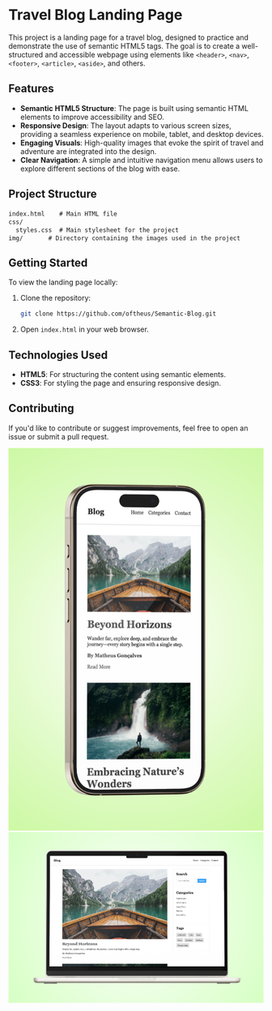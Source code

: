 # Travel Blog Landing Page

This project is a landing page for a travel blog, designed to practice and demonstrate the use of semantic HTML5 tags. The goal is to create a well-structured and accessible webpage using elements like `<header>`, `<nav>`, `<footer>`, `<article>`, `<aside>`, and others.

## Features

- **Semantic HTML5 Structure**: The page is built using semantic HTML elements to improve accessibility and SEO.
- **Responsive Design**: The layout adapts to various screen sizes, providing a seamless experience on mobile, tablet, and desktop devices.
- **Engaging Visuals**: High-quality images that evoke the spirit of travel and adventure are integrated into the design.
- **Clear Navigation**: A simple and intuitive navigation menu allows users to explore different sections of the blog with ease.

## Project Structure

```
index.html    # Main HTML file
css/
  styles.css  # Main stylesheet for the project
img/       # Directory containing the images used in the project
```

## Getting Started

To view the landing page locally:

1. Clone the repository:
   ```bash
   git clone https://github.com/oftheus/Semantic-Blog.git
   ```

2. Open `index.html` in your web browser.

## Technologies Used

- **HTML5**: For structuring the content using semantic elements.
- **CSS3**: For styling the page and ensuring responsive design.

## Contributing

If you'd like to contribute or suggest improvements, feel free to open an issue or submit a pull request.

![Device1](img/device1.png)
![Device2](img/device2.png)
